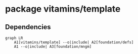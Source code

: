 # package vitamins/template

## Dependencies

```mermaid
graph LR
    A1[vitamins/template] --o|include| A2[foundation/defs]
    A1 --o|include| A3[foundation/mngm]
```

